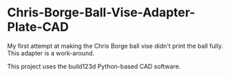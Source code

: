 # Chris-Borge-Ball-Vise-Adapter-Plate-CAD
My first attempt at making the Chris Borge ball vise didn't print the ball fully. This adapter is a work-around.

This project uses the build123d Python-based CAD software.
